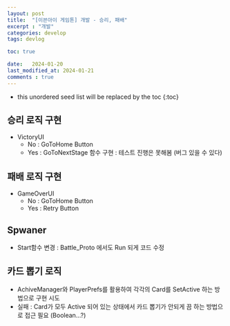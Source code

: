 ```yaml
---
layout: post
title:  "[이븐아이 게임톤] 개발 - 승리, 패배"
excerpt : "개발"
categories: develop
tags: devlog

toc: true

date:   2024-01-20
last_modified_at: 2024-01-21
comments : true
---
```


* this unordered seed list will be replaced by the toc
{:toc}  

## 승리 로직 구현
- VictoryUI
   - No : GoToHome Button
   - Yes : GoToNextStage 함수 구현 : 테스트 진행은 못해봄 (버그 있을 수 있다)

## 패배 로직 구현
- GameOverUI
   - No : GoToHome Button
   - Yes : Retry Button
## Spwaner 
- Start함수 변경 : Battle_Proto 에서도 Run 되게 코드 수정

## 카드 뽑기 로직
- AchiveManager와 PlayerPrefs를 활용하여 각각의 Card를 SetActive 하는 방법으로 구현 시도
- 실패 : Card가 모두 Active 되어 있는 상태에서 카드 뽑기가 안되게 끔 하는 방법으로 접근 필요 (Boolean...?)
